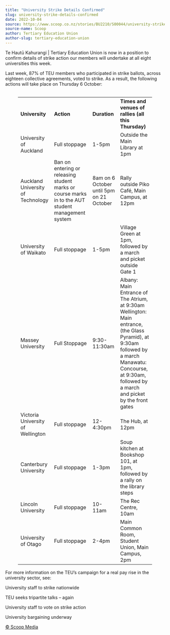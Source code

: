 ```yaml
---
title: "University Strike Details Confirmed"
slug: university-strike-details-confirmed
date: 2022-10-04
source: https://www.scoop.co.nz/stories/BU2210/S00044/university-strike-details-confirmed.htm
source-name: Scoop
author: Tertiary Education Union
author-slug: tertiary-education-union
---
```


<p>Te Hautū Kahurangi | Tertiary Education Union is now in
a position to confirm details of strike action our members
will undertake at all eight universities this
week.</p>

<p>Last week, 87% of TEU members who participated
in strike ballots, across eighteen collective agreements,
voted to strike. As a result, the following actions will
take place on Thursday 6 October:<br>&nbsp;</p><figure class="table"><table><tbody><tr><td><strong>University</strong></td><td><strong>Action</strong></td><td><strong>Duration</strong></td><td><strong>Times
and venues of rallies (all this
Thursday)</strong></td></tr><tr><td>University of
Auckland</td><td>Full stoppage</td><td>1-5pm</td><td>Outside
the Main Library at 1pm</td></tr><tr><td>Auckland University
of Technology</td><td>Ban on entering or releasing student
marks or course marks in to the AUT student management
system</td><td>8am on 6 October until 5pm on 21
October</td><td>Rally outside Piko Café, Main Campus, at
12pm</td></tr><tr><td>University of Waikato</td><td>Full
stoppage</td><td>1-5pm</td><td>Village Green at 1pm,
followed by a march and picket outside Gate
1</td></tr><tr><td>Massey University</td><td>Full
Stoppage</td><td>9:30-11:30am</td><td>Albany: Main Entrance
of The Atrium, at 9:30am<br>Wellington: Main entrance, (the
Glass Pyramid), at 9:30am followed by a march<br>Manawatu:
Concourse, at 9:30am, followed by a march and picket by the
front gates</td></tr><tr><td>Victoria University of
Wellington</td><td>Full
stoppage</td><td>12-4:30pm</td><td>The Hub, at
12pm</td></tr><tr><td>Canterbury University</td><td>Full
stoppage</td><td>1-3pm</td><td>Soup kitchen at Bookshop 101,
at 1pm, followed by a rally on the library
steps</td></tr><tr><td>Lincoln University</td><td>Full
stoppage</td><td>10-11am</td><td>The Rec Centre,
10am</td></tr><tr><td>University of Otago</td><td>Full
stoppage</td><td>2-4pm</td><td>Main Common Room, Student
Union, Main Campus,
2pm</td></tr></tbody></table></figure>

<p>For more
information on the TEU’s campaign for a real pay rise in
the university sector, see:</p>

<p>University
staff to strike nationwide</p>

<p>TEU
seeks tripartite talks – again</p>

<p>University
staff to vote on strike action</p>

<p>University
bargaining
underway</p>

<p>
<a href="http://www.scoop.co.nz/about/terms.html" target="_blank"><span>© Scoop Media</span></a>
         </p>